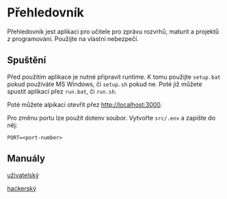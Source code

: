 # Přehledovník

Přehledovník jest aplikací pro učitele pro zprávu rozvrhů, maturit a projektů z programování.
Použijte na vlastní nebezpečí.

## Spuštění

Před použitím aplikace je nutné připravit runtime.
K tomu použijte `setup.bat` pokud používáte MS Windows, či `setup.sh` pokud ne.
Poté již můžete spustit aplikaci přez `run.bat`, či `run.sh`.

Poté můžete alpikaci otevřít přez
[http://localhost:3000](http://localhost:3000).

Pro změnu portu lze použít dotenv soubor.
Vytvořte `src/.env` a zapište do něj:

```
PORT=<port-number>
```

## Manuály

[uživatelský](doc/pouziti.md)

[hackerský](doc/implementace.md)
